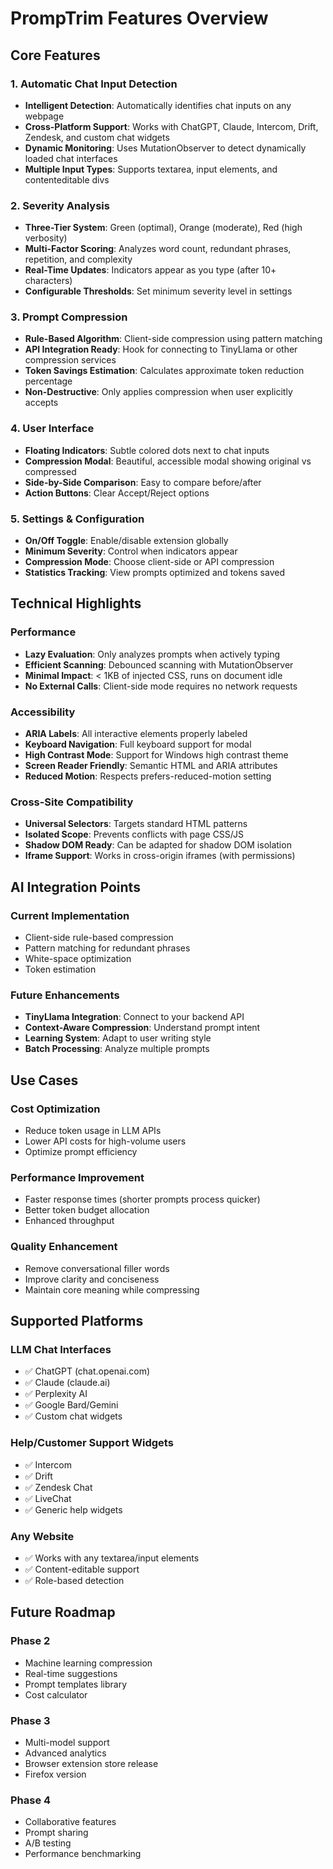 # PrompTrim Features Overview

## Core Features

### 1. Automatic Chat Input Detection
- **Intelligent Detection**: Automatically identifies chat inputs on any webpage
- **Cross-Platform Support**: Works with ChatGPT, Claude, Intercom, Drift, Zendesk, and custom chat widgets
- **Dynamic Monitoring**: Uses MutationObserver to detect dynamically loaded chat interfaces
- **Multiple Input Types**: Supports textarea, input elements, and contenteditable divs

### 2. Severity Analysis
- **Three-Tier System**: Green (optimal), Orange (moderate), Red (high verbosity)
- **Multi-Factor Scoring**: Analyzes word count, redundant phrases, repetition, and complexity
- **Real-Time Updates**: Indicators appear as you type (after 10+ characters)
- **Configurable Thresholds**: Set minimum severity level in settings

### 3. Prompt Compression
- **Rule-Based Algorithm**: Client-side compression using pattern matching
- **API Integration Ready**: Hook for connecting to TinyLlama or other compression services
- **Token Savings Estimation**: Calculates approximate token reduction percentage
- **Non-Destructive**: Only applies compression when user explicitly accepts

### 4. User Interface
- **Floating Indicators**: Subtle colored dots next to chat inputs
- **Compression Modal**: Beautiful, accessible modal showing original vs compressed
- **Side-by-Side Comparison**: Easy to compare before/after
- **Action Buttons**: Clear Accept/Reject options

### 5. Settings & Configuration
- **On/Off Toggle**: Enable/disable extension globally
- **Minimum Severity**: Control when indicators appear
- **Compression Mode**: Choose client-side or API compression
- **Statistics Tracking**: View prompts optimized and tokens saved

## Technical Highlights

### Performance
- **Lazy Evaluation**: Only analyzes prompts when actively typing
- **Efficient Scanning**: Debounced scanning with MutationObserver
- **Minimal Impact**: < 1KB of injected CSS, runs on document idle
- **No External Calls**: Client-side mode requires no network requests

### Accessibility
- **ARIA Labels**: All interactive elements properly labeled
- **Keyboard Navigation**: Full keyboard support for modal
- **High Contrast Mode**: Support for Windows high contrast theme
- **Screen Reader Friendly**: Semantic HTML and ARIA attributes
- **Reduced Motion**: Respects prefers-reduced-motion setting

### Cross-Site Compatibility
- **Universal Selectors**: Targets standard HTML patterns
- **Isolated Scope**: Prevents conflicts with page CSS/JS
- **Shadow DOM Ready**: Can be adapted for shadow DOM isolation
- **Iframe Support**: Works in cross-origin iframes (with permissions)

## AI Integration Points

### Current Implementation
- Client-side rule-based compression
- Pattern matching for redundant phrases
- White-space optimization
- Token estimation

### Future Enhancements
- **TinyLlama Integration**: Connect to your backend API
- **Context-Aware Compression**: Understand prompt intent
- **Learning System**: Adapt to user writing style
- **Batch Processing**: Analyze multiple prompts

## Use Cases

### Cost Optimization
- Reduce token usage in LLM APIs
- Lower API costs for high-volume users
- Optimize prompt efficiency

### Performance Improvement
- Faster response times (shorter prompts process quicker)
- Better token budget allocation
- Enhanced throughput

### Quality Enhancement
- Remove conversational filler words
- Improve clarity and conciseness
- Maintain core meaning while compressing

## Supported Platforms

### LLM Chat Interfaces
- ✅ ChatGPT (chat.openai.com)
- ✅ Claude (claude.ai)
- ✅ Perplexity AI
- ✅ Google Bard/Gemini
- ✅ Custom chat widgets

### Help/Customer Support Widgets
- ✅ Intercom
- ✅ Drift
- ✅ Zendesk Chat
- ✅ LiveChat
- ✅ Generic help widgets

### Any Website
- ✅ Works with any textarea/input elements
- ✅ Content-editable support
- ✅ Role-based detection

## Future Roadmap

### Phase 2
- Machine learning compression
- Real-time suggestions
- Prompt templates library
- Cost calculator

### Phase 3
- Multi-model support
- Advanced analytics
- Browser extension store release
- Firefox version

### Phase 4
- Collaborative features
- Prompt sharing
- A/B testing
- Performance benchmarking

